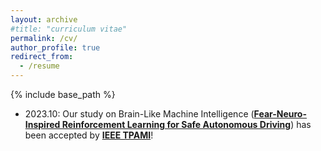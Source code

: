 ```yaml
---
layout: archive
#title: "curriculum vitae"
permalink: /cv/
author_profile: true
redirect_from:
  - /resume
---
```


{% include base_path %}


* 2023.10: Our study on Brain-Like Machine Intelligence (**[Fear-Neuro-Inspired Reinforcement Learning for Safe Autonomous Driving](https://drive.google.com/file/d/1Am1PPxNzBXIXiyxXQ87TPOCQtW1DQbYc/view?usp=sharing)**) has been accepted by **[IEEE TPAMI](https://ieeexplore.ieee.org/document/10273631)**! 

  

